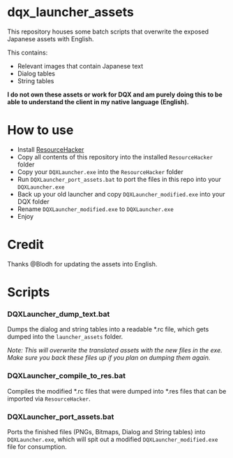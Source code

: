 # dqx_launcher_assets

This repository houses some batch scripts that overwrite the exposed Japanese assets with English.

This contains:
- Relevant images that contain Japanese text
- Dialog tables
- String tables

**I do not own these assets or work for DQX and am purely doing this to be able to understand the client in my native language (English).**

# How to use

- Install [ResourceHacker](http://www.angusj.com/resourcehacker/)
- Copy all contents of this repository into the installed `ResourceHacker` folder
- Copy your `DQXLauncher.exe` into the `ResourceHacker` folder
- Run `DQXLauncher_port_assets.bat` to port the files in this repo into your `DQXLauncher.exe`
- Back up your old launcher and copy `DQXLauncher_modified.exe` into your DQX folder
- Rename `DQXLauncher_modified.exe` to `DQXLauncher.exe`
- Enjoy

# Credit

Thanks @Blodh for updating the assets into English.

# Scripts

### DQXLauncher_dump_text.bat

Dumps the dialog and string tables into a readable *.rc file, which gets dumped into the `launcher_assets` folder.

*Note: This will overwrite the translated assets with the new files in the exe. Make sure you back these files up if you plan on dumping them again.*

### DQXLauncher_compile_to_res.bat

Compiles the modified *.rc files that were dumped into *.res files that can be imported via `ResourceHacker`.

### DQXLauncher_port_assets.bat

Ports the finished files (PNGs, Bitmaps, Dialog and String tables) into `DQXLauncher.exe`, which will spit out a modified `DQXLauncher_modified.exe` file for consumption.
